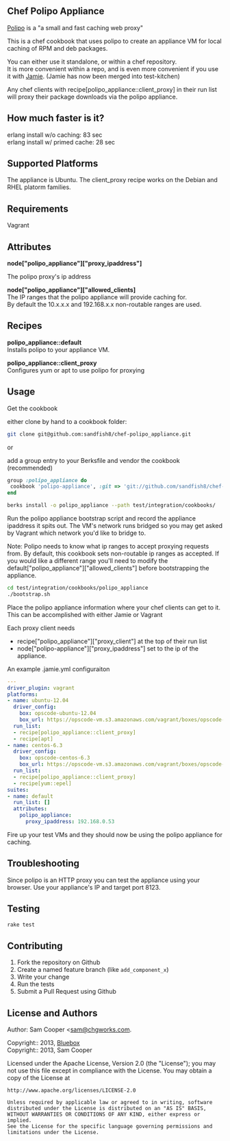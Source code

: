 Chef Polipo Appliance
--------------------

[Polipo](http://www.pps.univ-paris-diderot.fr/~jch/software/polipo/) is a "a small and fast caching web proxy"  

This is a chef cookbook that uses polipo to create an appliance VM for local caching of RPM and deb packages.  

You can either use it standalone, or within a chef repository.  
It is more convenient within a repo, and is even more convenient if you use it with [Jamie](http://github.com/jamie-ci). (Jamie has now been merged into test-kitchen)

Any chef clients with recipe\[polipo_appliance::client\_proxy\] in their run list will proxy their package downloads via the polipo appliance.  

How much faster is it?
---------------------

erlang install w/o caching:     83 sec  
erlang install w/ primed cache: 28 sec

Supported Platforms
-------------------

The appliance is Ubuntu.  The client_proxy recipe works on the Debian and RHEL platorm families.  

Requirements
------------

Vagrant


Attributes
----------

**node["polipo_appliance"]["proxy_ipaddress"]**

The polipo proxy's ip address

**node["polipo_appliance"]["allowed_clients]**  
The IP ranges that the polipo appliance will provide caching for.  
By default the 10.x.x.x and 192.168.x.x non-routable ranges are used.

Recipes
--------

**polipo_appliance::default**  
Installs polipo to your appliance VM.  


**polipo_appliance::client\_proxy**  
Configures yum or apt to use polipo for proxying

Usage
-----

Get the cookbook

either clone by hand to a cookbook folder:  
```bash
git clone git@github.com:sandfish8/chef-polipo_appliance.git
```

or

add a group entry to your Berksfile and vendor the cookbook  (recommended)  
  
```ruby
group :polipo_appliance do
 cookbook 'polipo-appliance', :git => 'git://github.com/sandfish8/chef-polipo_appliance.git'
end
```

```bash
berks install -o polipo_appliance --path test/integration/cookbooks/
```

Run the polipo appliance bootstrap script and record the appliance ipaddress it spits out.  The VM's network runs bridged so you may get asked by Vagrant which network you'd like to bridge to.

Note: Polipo needs to know what ip ranges to accept proxying requests from.  By default, this cookbook sets non-routable ip ranges as accepted.
If you would like a different range you'll need to modify the default["polipo_appliance"]["allowed_clients"] before bootstrapping the appliance.
 
```bash
cd test/integration/cookbooks/polipo_appliance
./bootstrap.sh
```

Place the polipo appliance information where your chef clients can get to it.  
This can be accomplished with either Jamie or Vagrant

Each proxy client needs  
 - recipe["polipo_appliance"]["proxy\_client"] at the top of their run list
 - node["polipo-appliance"]["proxy\_ipaddress"] set to the ip of the appliance.

An example .jamie.yml configuraiton

```yaml
---
driver_plugin: vagrant
platforms:
- name: ubuntu-12.04
  driver_config:
    box: opscode-ubuntu-12.04
    box_url: https://opscode-vm.s3.amazonaws.com/vagrant/boxes/opscode-ubuntu-12.04.box
  run_list:
  - recipe[polipo_appliance::client_proxy]
  - recipe[apt]
- name: centos-6.3
  driver_config:
    box: opscode-centos-6.3
    box_url: https://opscode-vm.s3.amazonaws.com/vagrant/boxes/opscode-centos-6.3.box
  run_list:
  - recipe[polipo_appliance::client_proxy]
  - recipe[yum::epel]
suites:
- name: default
  run_list: []
  attributes:
    polipo_appliance:
      proxy_ipaddress: 192.168.0.53
```

Fire up your test VMs and they should now be using the polipo appliance for caching.

Troubleshooting
---------------

Since polipo is an HTTP proxy you can test the appliance using your browser.  Use your appliance's IP and target port 8123.

Testing
-------
```bash
rake test
```

Contributing
------------

1. Fork the repository on Github
2. Create a named feature branch (like `add_component_x`)
3. Write your change
4. Run the tests
6. Submit a Pull Request using Github

License and Authors
-------------------

Author: Sam Cooper <sam@chgworks.com.

Copyright:: 2013, [Bluebox](http://bluebox.net)  
Copyright:: 2013, Sam Cooper

Licensed under the Apache License, Version 2.0 (the "License");
you may not use this file except in compliance with the License.
You may obtain a copy of the License at

    http://www.apache.org/licenses/LICENSE-2.0
    
    Unless required by applicable law or agreed to in writing, software
    distributed under the License is distributed on an "AS IS" BASIS,
    WITHOUT WARRANTIES OR CONDITIONS OF ANY KIND, either express or implied.
    See the License for the specific language governing permissions and
    limitations under the License.
